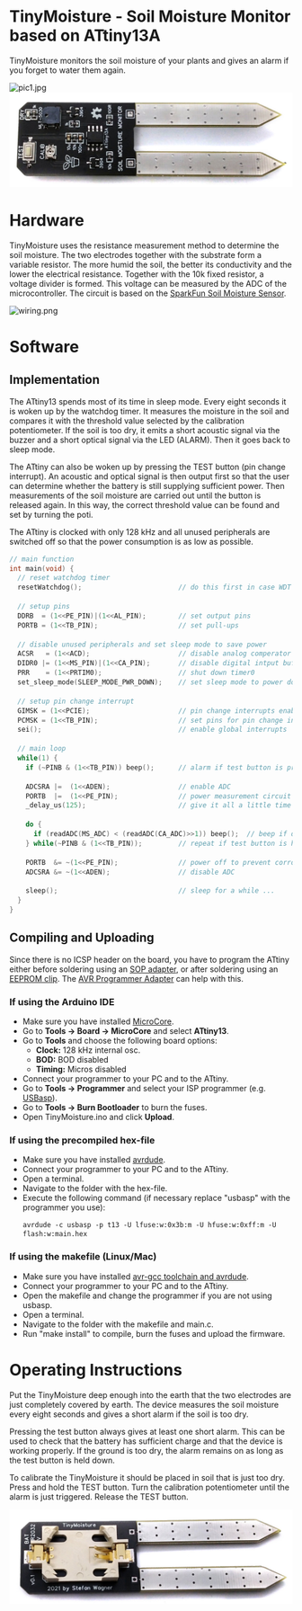 # TinyMoisture - Soil Moisture Monitor based on ATtiny13A
TinyMoisture monitors the soil moisture of your plants and gives an alarm if you forget to water them again.

![pic1.jpg](https://github.com/wagiminator/ATtiny13-TinyMoisture/blob/main/documentation/TinyMoisture_pic1.jpg)
![pic2.jpg](https://github.com/wagiminator/ATtiny13-TinyMoisture/blob/main/documentation/TinyMoisture_pic2.jpg)

# Hardware
TinyMoisture uses the resistance measurement method to determine the soil moisture. The two electrodes together with the substrate form a variable resistor. The more humid the soil, the better its conductivity and the lower the electrical resistance. Together with the 10k fixed resistor, a voltage divider is formed. This voltage can be measured by the ADC of the microcontroller. The circuit is based on the [SparkFun Soil Moisture Sensor](https://www.sparkfun.com/products/13322).

![wiring.png](https://github.com/wagiminator/ATtiny13-TinyMoisture/blob/main/documentation/TinyMoisture_wiring.png)

# Software
## Implementation
The ATtiny13 spends most of its time in sleep mode. Every eight seconds it is woken up by the watchdog timer. It measures the moisture in the soil and compares it with the threshold value selected by the calibration potentiometer. If the soil is too dry, it emits a short acoustic signal via the buzzer and a short optical signal via the LED (ALARM). Then it goes back to sleep mode.

The ATtiny can also be woken up by pressing the TEST button (pin change interrupt). An acoustic and optical signal is then output first so that the user can determine whether the battery is still supplying sufficient power. Then measurements of the soil moisture are carried out until the button is released again. In this way, the correct threshold value can be found and set by turning the poti.

The ATtiny is clocked with only 128 kHz and all unused peripherals are switched off so that the power consumption is as low as possible.

```c
// main function
int main(void) {
  // reset watchdog timer
  resetWatchdog();                        // do this first in case WDT fires

  // setup pins
  DDRB  = (1<<PE_PIN)|(1<<AL_PIN);        // set output pins
  PORTB = (1<<TB_PIN);                    // set pull-ups

  // disable unused peripherals and set sleep mode to save power
  ACSR   = (1<<ACD);                      // disable analog comperator
  DIDR0 |= (1<<MS_PIN)|(1<<CA_PIN);       // disable digital intput buffer on ADC pins
  PRR    = (1<<PRTIM0);                   // shut down timer0
  set_sleep_mode(SLEEP_MODE_PWR_DOWN);    // set sleep mode to power down

  // setup pin change interrupt
  GIMSK = (1<<PCIE);                      // pin change interrupts enable
  PCMSK = (1<<TB_PIN);                    // set pins for pin change interrupt
  sei();                                  // enable global interrupts

  // main loop
  while(1) {
    if (~PINB & (1<<TB_PIN)) beep();      // alarm if test button is pressed

    ADCSRA |=  (1<<ADEN);                 // enable ADC
    PORTB  |=  (1<<PE_PIN);               // power measurement circuit
    _delay_us(125);                       // give it all a little time

    do {     
      if (readADC(MS_ADC) < (readADC(CA_ADC)>>1)) beep();  // beep if dry soil    
    } while(~PINB & (1<<TB_PIN));         // repeat if test button is hold

    PORTB  &= ~(1<<PE_PIN);               // power off to prevent corrosion
    ADCSRA &= ~(1<<ADEN);                 // disable ADC

    sleep();                              // sleep for a while ...
  }
}
```

## Compiling and Uploading
Since there is no ICSP header on the board, you have to program the ATtiny either before soldering using an [SOP adapter](https://aliexpress.com/wholesale?SearchText=sop-8+150mil+adapter), or after soldering using an [EEPROM clip](https://aliexpress.com/wholesale?SearchText=sop8+eeprom+programming+clip). The [AVR Programmer Adapter](https://github.com/wagiminator/AVR-Programmer/tree/master/AVR_Programmer_Adapter) can help with this.

### If using the Arduino IDE
- Make sure you have installed [MicroCore](https://github.com/MCUdude/MicroCore).
- Go to **Tools -> Board -> MicroCore** and select **ATtiny13**.
- Go to **Tools** and choose the following board options:
  - **Clock:**  128 kHz internal osc.
  - **BOD:**    BOD disabled
  - **Timing:** Micros disabled
- Connect your programmer to your PC and to the ATtiny.
- Go to **Tools -> Programmer** and select your ISP programmer (e.g. [USBasp](https://aliexpress.com/wholesale?SearchText=usbasp)).
- Go to **Tools -> Burn Bootloader** to burn the fuses.
- Open TinyMoisture.ino and click **Upload**.

### If using the precompiled hex-file
- Make sure you have installed [avrdude](https://learn.adafruit.com/usbtinyisp/avrdude).
- Connect your programmer to your PC and to the ATtiny.
- Open a terminal.
- Navigate to the folder with the hex-file.
- Execute the following command (if necessary replace "usbasp" with the programmer you use):
  ```
  avrdude -c usbasp -p t13 -U lfuse:w:0x3b:m -U hfuse:w:0xff:m -U flash:w:main.hex
  ```

### If using the makefile (Linux/Mac)
- Make sure you have installed [avr-gcc toolchain and avrdude](http://maxembedded.com/2015/06/setting-up-avr-gcc-toolchain-on-linux-and-mac-os-x/).
- Connect your programmer to your PC and to the ATtiny.
- Open the makefile and change the programmer if you are not using usbasp.
- Open a terminal.
- Navigate to the folder with the makefile and main.c.
- Run "make install" to compile, burn the fuses and upload the firmware.

# Operating Instructions
Put the TinyMoisture deep enough into the earth that the two electrodes are just completely covered by earth. The device measures the soil moisture every eight seconds and gives a short alarm if the soil is too dry.

Pressing the test button always gives at least one short alarm. This can be used to check that the battery has sufficient charge and that the device is working properly. If the ground is too dry, the alarm remains on as long as the test button is held down.

To calibrate the TinyMoisture it should be placed in soil that is just too dry. Press and hold the TEST button. Turn the calibration potentiometer until the alarm is just triggered. Release the TEST button.

![pic3.jpg](https://github.com/wagiminator/ATtiny13-TinyMoisture/blob/main/documentation/TinyMoisture_pic3.jpg)

